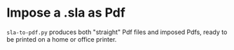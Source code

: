 # Impose a .sla as Pdf

`sla-to-pdf.py` produces both "straight" Pdf files and imposed Pdfs, ready to be printed on a home or office printer.
